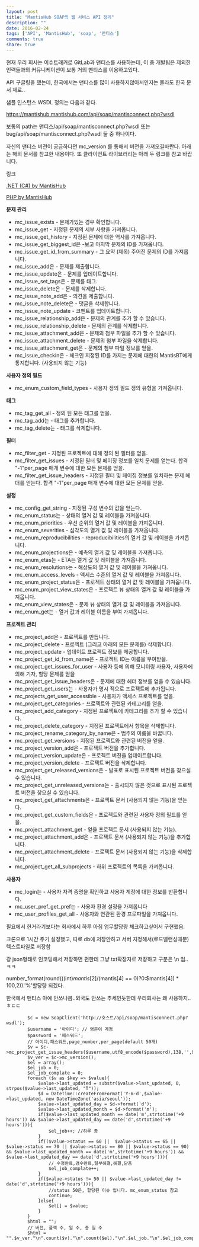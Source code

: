 ```yaml
---
layout: post
title: "MantisHub SOAP의 웹 서비스 API 정리"
description: ""
date: 2016-02-24
tags: ['API', 'MantisHub', 'soap', '맨티스']
comments: true
share: true
---
```


현재 우리 회사는 이슈트래커로 GitLab과 맨티스를 사용하는데, 이 중 개발팀은 제외한 인력들과의 커뮤니케이션이 보통 거의 맨티스를
이용하고있다.

API 구글링을 했는데, 한국에서는 맨티스를 많이 사용하지않아서인지는 몰라도 한국 문서 제로..

  

샘플 인스턴스 WSDL 정의는 다음과 같다.

https://mantishub.mantishub.com/api/soap/mantisconnect.php?wsdl

  

보통의 path는 맨티스/api/soap/mantisconnect.php?wsdl 또는
bug/api/soap/mantisconnect.php?wsdl 둘 중 하나이다.

자신의 맨티스 버전이 궁금하다면 mc_version 를 통해서 버전을 가져오길바란다. 아래는 해외 문서를 참고한 내용이다. 또 클라이언트
라이브러리는 아래 두 링크를 참고 바랍니다.

  

링크

[.NET (C#) by MantisHub](https://github.com/mantishub/MantisDotNetClient)

[PHP by MantisHub](https://github.com/mantishub/MantisPhpClient)

  

**문제 관리**

  * mc_issue_exists - 문제가있는 경우 확인합니다.
  * mc_issue_get - 지정된 문제의 세부 사항을 가져옵니다.
  * mc_issue_get_history - 지정된 문제에 대한 역사를 가져옵니다.
  * mc_issue_get_biggest_id은 -보고 마지막 문제의 ID를 가져옵니다.
  * mc_issue_get_id_from_summary - 그 요약 (제목) 주어진 문제의 ID를 가져옵니다.
  * mc_issue_add은 - 문제를 제출합니다.
  * mc_issue_update은 - 문제를 업데이트합니다.
  * mc_issue_set_tags은 - 문제를 태그.
  * mc_issue_delete은 - 문제를 삭제합니다.
  * mc_issue_note_add은 - 의견을 제출합니다.
  * mc_issue_note_delete은 - 댓글을 삭제합니다.
  * mc_issue_note_update - 코멘트를 업데이트합니다.
  * mc_issue_relationship_add은 - 문제의 관계를 추가 할 수 있습니다.
  * mc_issue_relationship_delete - 문제의 관계를 삭제합니다.
  * mc_issue_attachment_add은 - 문제의 첨부 파일을 추가 할 수 있습니다.
  * mc_issue_attachment_delete - 문제의 첨부 파일을 삭제합니다.
  * mc_issue_attachment_get은 - 문제의 첨부 파일 정보를 얻을.
  * mc_issue_checkin은 - 체크인 지정된 ID를 가지는 문제에 대한의 MantisBT에게 통지합니다. (사용되지 않는 기능)

  

**사용자 정의 필드**

  * mc_enum_custom_field_types - 사용자 정의 필드 정의 유형을 가져옵니다.

**태그**

  * mc_tag_get_all - 정의 된 모든 태그를 얻을.
  * mc_tag_add는 - 태그를 추가합니다.
  * mc_tag_delete는 - 태그를 삭제합니다.

  

**필터**

  * mc_filter_get - 지정된 프로젝트에 대해 정의 된 필터를 얻을.
  * mc_filter_get_issues - 지정된 필터 및 페이징 정보를 일치 문제를 얻는다. 합격 "-1"per_page 매개 변수에 대한 모든 문제를 얻을.
  * mc_filter_get_issue_headers - 지정된 필터 및 페이징 정보를 일치하는 문제 헤더를 얻는다. 합격 "-1"per_page 매개 변수에 대한 모든 문제를 얻을.

  

**설정**

  * mc_config_get_string - 지정된 구성 변수의 값을 얻는다.
  * mc_enum_status는 - 상태의 열거 값 및 레이블을 가져옵니다.
  * mc_enum_priorities - 우선 순위의 열거 값 및 레이블을 가져옵니다.
  * mc_enum_severities - 심각도의 열거 값 및 레이블을 가져옵니다.
  * mc_enum_reproducibilities - reproducibilities의 열거 값 및 레이블을 가져옵니다.
  * mc_enum_projections은 - 예측의 열거 값 및 레이블을 가져옵니다.
  * mc_enum_etas는 - ETA는 열거 값 및 레이블을 가져옵니다.
  * mc_enum_resolutions는 - 해상도의 열거 값 및 레이블을 가져옵니다.
  * mc_enum_access_levels - 액세스 수준의 열거 값 및 레이블을 가져옵니다.
  * mc_enum_project_status은 - 프로젝트 상태의 열거 값 및 레이블을 가져옵니다.
  * mc_enum_project_view_states은 - 프로젝트 뷰 상태의 열거 값 및 레이블을 가져옵니다.
  * mc_enum_view_states은 - 문제 뷰 상태의 열거 값 및 레이블을 가져옵니다.
  * mc_enum_get는 - 열거 값과 레이블 이름을 부여 가져옵니다.

  

**프로젝트 관리**

  * mc_project_add은 - 프로젝트를 만듭니다.
  * mc_project_delete - 프로젝트 (그리고 아래의 모든 문제를) 삭제합니다.
  * mc_project_update - 업데이트 프로젝트 정보를 제공합니다.
  * mc_project_get_id_from_name은 - 프로젝트 ID는 이름을 부여받을.
  * mc_project_get_issues_for_user - 사용자 등에 의해 모니터링 사용자, 사용자에 의해 기자, 할당 문제를 얻을
  * mc_project_get_issue_headers은 - 문제에 대한 헤더 정보를 얻을 수 있습니다.
  * mc_project_get_users는 - 사용자가 명시 적으로 프로젝트에 추가됩니다.
  * mc_projects_get_user_accessible - 사용자가 액세스 프로젝트를 얻을.
  * mc_project_get_categories - 프로젝트와 관련된 카테고리를 얻을.
  * mc_project_add_category - 지정된 프로젝트에 카테고리를 추가 할 수 있습니다.
  * mc_project_delete_category - 지정된 프로젝트에서 항목을 삭제합니다.
  * mc_project_rename_category_by_name은 - 범주의 이름을 바꿉니다.
  * mc_project_get_versions - 지정된 프로젝트와 관련된 버전을 얻을.
  * mc_project_version_add은 - 프로젝트 버전을 추가합니다.
  * mc_project_version_update은 - 프로젝트 버전을 업데이트합니다.
  * mc_project_version_delete - 프로젝트 버전을 삭제합니다.
  * mc_project_get_released_versions은 - 발표로 표시된 프로젝트 버전을 찾으실 수 있습니다.
  * mc_project_get_unreleased_versions는 - 출시되지 않은 것으로 표시된 프로젝트 버전을 찾으실 수 있습니다.
  * mc_project_get_attachments은 - 프로젝트 문서 (사용되지 않는 기능)을 얻는다.
  * mc_project_get_custom_fields은 - 프로젝트와 관련된 사용자 정의 필드를 얻을.
  * mc_project_attachment_get - 얻을 프로젝트 문서 (사용되지 않는 기능).
  * mc_project_attachment_add은 - 프로젝트 문서 (사용되지 않는 기능)을 추가합니다.
  * mc_project_attachment_delete - 프로젝트 문서 (사용되지 않는 기능)을 삭제합니다.
  * mc_project_get_all_subprojects - 하위 프로젝트의 목록을 가져옵니다.

  

**사용자**

  * mc_login는 - 사용자 자격 증명을 확인하고 사용자 계정에 대한 정보를 반환합니다.
  * mc_user_pref_get_pref는 - 사용자 환경 설정을 가져옵니다
  * mc_user_profiles_get_all - 사용자와 연관된 환경 프로파일을 가져옵니다.

  

필요에서 한거라기보다는 회사에서 하루 아침 업무할당량 체크하고싶어서 구현했음.

크론으로 1시간 주기 설정했고, 따로 db에 저장안하고 서버 지정해서(로드밸런싱때문) 텍스트파일로 저장함

걍 json형태로 인코딩해서 저장하면 편한데 그냥 txt확장자로 저장하고 구분은 \n 임.. ㅋㅋ

  

number_format(round(((int)$mantis[2]/($mantis[4] == 0)?0:$mantis[4]) *
100,2)).'%'할당량 되겠다.

한국에서 맨티스 아예 안쓰나봄..외국도 안쓰는 추세인듯한데 우리회사는 왜 사용하지.. ㅎㄷㄷ

  

            $c = new SoapClient('http://호스트/api/soap/mantisconnect.php?wsdl');
            $username = '아이디'; // 영준이 계정
            $password = '패스워드';
            // 아이디,패스워드,page_number,per_page(default 50개)
            $v = $c->mc_project_get_issue_headers($username,utf8_encode($password),138,'',999);
            $v_ver = $c->mc_version();
            $el = array();
            $el_job = 0;
            $el_job_complate = 0;
            foreach ($v as $key => $value){
                $value->last_updated = substr($value->last_updated, 0, strpos($value->last_updated, "T"));
                $d = DateTime::createFromFormat('Y-m-d',$value->last_updated, new DateTimeZone('asia/seoul'));
                $value->last_updated_day = $d->format('d');
                $value->last_updated_month = $d->format('m');
                if($value->last_updated_month == date('m',strtotime('+9 hours')) && $value->last_updated_day == date('d',strtotime('+9 hours'))){
                    $el_job++; //하루 총
                }
                if(($value->status == 60 ||  $value->status == 65 || $value->status == 70 || $value->status == 80 || $value->status == 90) && $value->last_updated_month == date('m',strtotime('+9 hours')) && $value->last_updated_day == date('d',strtotime('+9 hours'))){
                    // 수정완료,검수완료,일부해결,해결,닫음
                    $el_job_complate++;
                }
                if($value->status != 50 || $value->last_updated_day != date('d',strtotime('+9 hours'))){
                    //status 50은, 할당된 이슈 입니다. mc_enum_status 참고
                    continue;
                }else{
                    $el[] = $value;
                }
            }
            $html = "";
            // 버전, 플젝 수, 일 수, 총 일 수
            $html = "".$v_ver."\n".count($v)."\n".count($el)."\n".$el_job."\n".$el_job_complate."";

  


